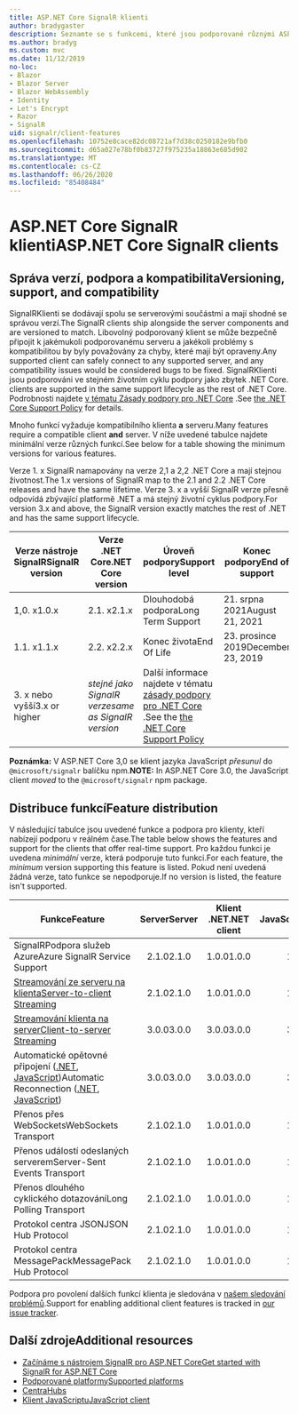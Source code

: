 ```yaml
---
title: ASP.NET Core SignalR klienti
author: bradygaster
description: Seznamte se s funkcemi, které jsou podporované různými ASP.NET Core SignalR klienty.
ms.author: bradyg
ms.custom: mvc
ms.date: 11/12/2019
no-loc:
- Blazor
- Blazor Server
- Blazor WebAssembly
- Identity
- Let's Encrypt
- Razor
- SignalR
uid: signalr/client-features
ms.openlocfilehash: 10752e8cace82dc08721af7d38c0250182e9bfb0
ms.sourcegitcommit: d65a027e78bf0b83727f975235a18863e685d902
ms.translationtype: MT
ms.contentlocale: cs-CZ
ms.lasthandoff: 06/26/2020
ms.locfileid: "85408484"
---
```

# <a name="aspnet-core-signalr-clients"></a><span data-ttu-id="4b9d8-103">ASP.NET Core SignalR klienti</span><span class="sxs-lookup"><span data-stu-id="4b9d8-103">ASP.NET Core SignalR clients</span></span>

## <a name="versioning-support-and-compatibility"></a><span data-ttu-id="4b9d8-104">Správa verzí, podpora a kompatibilita</span><span class="sxs-lookup"><span data-stu-id="4b9d8-104">Versioning, support, and compatibility</span></span>

<span data-ttu-id="4b9d8-105">SignalRKlienti se dodávají spolu se serverovými součástmi a mají shodné se správou verzí.</span><span class="sxs-lookup"><span data-stu-id="4b9d8-105">The SignalR clients ship alongside the server components and are versioned to match.</span></span> <span data-ttu-id="4b9d8-106">Libovolný podporovaný klient se může bezpečně připojit k jakémukoli podporovanému serveru a jakékoli problémy s kompatibilitou by byly považovány za chyby, které mají být opraveny.</span><span class="sxs-lookup"><span data-stu-id="4b9d8-106">Any supported client can safely connect to any supported server, and any compatibility issues would be considered bugs to be fixed.</span></span> SignalR<span data-ttu-id="4b9d8-107">Klienti jsou podporováni ve stejném životním cyklu podpory jako zbytek .NET Core.</span><span class="sxs-lookup"><span data-stu-id="4b9d8-107"> clients are supported in the same support lifecycle as the rest of .NET Core.</span></span> <span data-ttu-id="4b9d8-108">Podrobnosti najdete [v tématu Zásady podpory pro .NET Core](https://dotnet.microsoft.com/platform/support/policy/dotnet-core) .</span><span class="sxs-lookup"><span data-stu-id="4b9d8-108">See [the .NET Core Support Policy](https://dotnet.microsoft.com/platform/support/policy/dotnet-core) for details.</span></span>

<span data-ttu-id="4b9d8-109">Mnoho funkcí vyžaduje kompatibilního klienta **a** serveru.</span><span class="sxs-lookup"><span data-stu-id="4b9d8-109">Many features require a compatible client **and** server.</span></span> <span data-ttu-id="4b9d8-110">V níže uvedené tabulce najdete minimální verze různých funkcí.</span><span class="sxs-lookup"><span data-stu-id="4b9d8-110">See below for a table showing the minimum versions for various features.</span></span>

<span data-ttu-id="4b9d8-111">Verze 1. x SignalR namapovány na verze 2,1 a 2,2 .NET Core a mají stejnou životnost.</span><span class="sxs-lookup"><span data-stu-id="4b9d8-111">The 1.x versions of SignalR map to the 2.1 and 2.2 .NET Core releases and have the same lifetime.</span></span> <span data-ttu-id="4b9d8-112">Verze 3. x a vyšší SignalR verze přesně odpovídá zbývající platformě .NET a má stejný životní cyklus podpory.</span><span class="sxs-lookup"><span data-stu-id="4b9d8-112">For version 3.x and above, the SignalR version exactly matches the rest of .NET and has the same support lifecycle.</span></span>

| <span data-ttu-id="4b9d8-113">Verze nástroje SignalR</span><span class="sxs-lookup"><span data-stu-id="4b9d8-113">SignalR version</span></span> | <span data-ttu-id="4b9d8-114">Verze .NET Core</span><span class="sxs-lookup"><span data-stu-id="4b9d8-114">.NET Core version</span></span> | <span data-ttu-id="4b9d8-115">Úroveň podpory</span><span class="sxs-lookup"><span data-stu-id="4b9d8-115">Support level</span></span> | <span data-ttu-id="4b9d8-116">Konec podpory</span><span class="sxs-lookup"><span data-stu-id="4b9d8-116">End of support</span></span> |
| - | - | - | - |
| <span data-ttu-id="4b9d8-117">1,0. x</span><span class="sxs-lookup"><span data-stu-id="4b9d8-117">1.0.x</span></span> | <span data-ttu-id="4b9d8-118">2.1. x</span><span class="sxs-lookup"><span data-stu-id="4b9d8-118">2.1.x</span></span> | <span data-ttu-id="4b9d8-119">Dlouhodobá podpora</span><span class="sxs-lookup"><span data-stu-id="4b9d8-119">Long Term Support</span></span> | <span data-ttu-id="4b9d8-120">21. srpna 2021</span><span class="sxs-lookup"><span data-stu-id="4b9d8-120">August 21, 2021</span></span> |
| <span data-ttu-id="4b9d8-121">1.1. x</span><span class="sxs-lookup"><span data-stu-id="4b9d8-121">1.1.x</span></span> | <span data-ttu-id="4b9d8-122">2.2. x</span><span class="sxs-lookup"><span data-stu-id="4b9d8-122">2.2.x</span></span> | <span data-ttu-id="4b9d8-123">Konec života</span><span class="sxs-lookup"><span data-stu-id="4b9d8-123">End Of Life</span></span> | <span data-ttu-id="4b9d8-124">23. prosince 2019</span><span class="sxs-lookup"><span data-stu-id="4b9d8-124">December 23, 2019</span></span> |
| <span data-ttu-id="4b9d8-125">3. x nebo vyšší</span><span class="sxs-lookup"><span data-stu-id="4b9d8-125">3.x or higher</span></span> | <span data-ttu-id="4b9d8-126">*stejné jako SignalR verze*</span><span class="sxs-lookup"><span data-stu-id="4b9d8-126">*same as SignalR version*</span></span> | <span data-ttu-id="4b9d8-127">Další informace najdete v tématu [zásady podpory pro .NET Core](https://dotnet.microsoft.com/platform/support/policy/dotnet-core) .</span><span class="sxs-lookup"><span data-stu-id="4b9d8-127">See the [the .NET Core Support Policy](https://dotnet.microsoft.com/platform/support/policy/dotnet-core)</span></span> |

<span data-ttu-id="4b9d8-128">**Poznámka:** V ASP.NET Core 3,0 se klient jazyka JavaScript *přesunul* do `@microsoft/signalr` balíčku npm.</span><span class="sxs-lookup"><span data-stu-id="4b9d8-128">**NOTE:** In ASP.NET Core 3.0, the JavaScript client *moved* to the `@microsoft/signalr` npm package.</span></span>

## <a name="feature-distribution"></a><span data-ttu-id="4b9d8-129">Distribuce funkcí</span><span class="sxs-lookup"><span data-stu-id="4b9d8-129">Feature distribution</span></span>

<span data-ttu-id="4b9d8-130">V následující tabulce jsou uvedené funkce a podpora pro klienty, kteří nabízejí podporu v reálném čase.</span><span class="sxs-lookup"><span data-stu-id="4b9d8-130">The table below shows the features and support for the clients that offer real-time support.</span></span> <span data-ttu-id="4b9d8-131">Pro každou funkci je uvedena *minimální* verze, která podporuje tuto funkci.</span><span class="sxs-lookup"><span data-stu-id="4b9d8-131">For each feature, the *minimum* version supporting this feature is listed.</span></span> <span data-ttu-id="4b9d8-132">Pokud není uvedená žádná verze, tato funkce se nepodporuje.</span><span class="sxs-lookup"><span data-stu-id="4b9d8-132">If no version is listed, the feature isn't supported.</span></span>

| <span data-ttu-id="4b9d8-133">Funkce</span><span class="sxs-lookup"><span data-stu-id="4b9d8-133">Feature</span></span> | <span data-ttu-id="4b9d8-134">Server</span><span class="sxs-lookup"><span data-stu-id="4b9d8-134">Server</span></span> | <span data-ttu-id="4b9d8-135">Klient .NET</span><span class="sxs-lookup"><span data-stu-id="4b9d8-135">.NET client</span></span> | <span data-ttu-id="4b9d8-136">Klient JavaScriptu</span><span class="sxs-lookup"><span data-stu-id="4b9d8-136">JavaScript client</span></span> | <span data-ttu-id="4b9d8-137">Klient Java</span><span class="sxs-lookup"><span data-stu-id="4b9d8-137">Java client</span></span> |
| ---- | :-: | :-: | :-: | :-: |
| <span data-ttu-id="4b9d8-138">SignalRPodpora služeb Azure</span><span class="sxs-lookup"><span data-stu-id="4b9d8-138">Azure SignalR Service Support</span></span> |<span data-ttu-id="4b9d8-139">2.1.0</span><span class="sxs-lookup"><span data-stu-id="4b9d8-139">2.1.0</span></span>|<span data-ttu-id="4b9d8-140">1.0.0</span><span class="sxs-lookup"><span data-stu-id="4b9d8-140">1.0.0</span></span>|<span data-ttu-id="4b9d8-141">1.0.0</span><span class="sxs-lookup"><span data-stu-id="4b9d8-141">1.0.0</span></span>|<span data-ttu-id="4b9d8-142">1.0.0</span><span class="sxs-lookup"><span data-stu-id="4b9d8-142">1.0.0</span></span>|
| [<span data-ttu-id="4b9d8-143">Streamování ze serveru na klienta</span><span class="sxs-lookup"><span data-stu-id="4b9d8-143">Server-to-client Streaming</span></span>](xref:signalr/streaming)          |<span data-ttu-id="4b9d8-144">2.1.0</span><span class="sxs-lookup"><span data-stu-id="4b9d8-144">2.1.0</span></span>|<span data-ttu-id="4b9d8-145">1.0.0</span><span class="sxs-lookup"><span data-stu-id="4b9d8-145">1.0.0</span></span>|<span data-ttu-id="4b9d8-146">1.0.0</span><span class="sxs-lookup"><span data-stu-id="4b9d8-146">1.0.0</span></span>|<span data-ttu-id="4b9d8-147">1.0.0</span><span class="sxs-lookup"><span data-stu-id="4b9d8-147">1.0.0</span></span>|
| [<span data-ttu-id="4b9d8-148">Streamování klienta na server</span><span class="sxs-lookup"><span data-stu-id="4b9d8-148">Client-to-server Streaming</span></span>](xref:signalr/streaming)          |<span data-ttu-id="4b9d8-149">3.0.0</span><span class="sxs-lookup"><span data-stu-id="4b9d8-149">3.0.0</span></span>|<span data-ttu-id="4b9d8-150">3.0.0</span><span class="sxs-lookup"><span data-stu-id="4b9d8-150">3.0.0</span></span>|<span data-ttu-id="4b9d8-151">3.0.0</span><span class="sxs-lookup"><span data-stu-id="4b9d8-151">3.0.0</span></span>|<span data-ttu-id="4b9d8-152">3.0.0</span><span class="sxs-lookup"><span data-stu-id="4b9d8-152">3.0.0</span></span>|
| <span data-ttu-id="4b9d8-153">Automatické opětovné připojení ([.NET](/aspnet/core/signalr/dotnet-client?view=aspnetcore-3.0&tabs=visual-studio#handle-lost-connection), [JavaScript](/aspnet/core/signalr/javascript-client?view=aspnetcore-3.0#reconnect-clients))</span><span class="sxs-lookup"><span data-stu-id="4b9d8-153">Automatic Reconnection ([.NET](/aspnet/core/signalr/dotnet-client?view=aspnetcore-3.0&tabs=visual-studio#handle-lost-connection), [JavaScript](/aspnet/core/signalr/javascript-client?view=aspnetcore-3.0#reconnect-clients))</span></span>          |<span data-ttu-id="4b9d8-154">3.0.0</span><span class="sxs-lookup"><span data-stu-id="4b9d8-154">3.0.0</span></span>|<span data-ttu-id="4b9d8-155">3.0.0</span><span class="sxs-lookup"><span data-stu-id="4b9d8-155">3.0.0</span></span>|<span data-ttu-id="4b9d8-156">3.0.0</span><span class="sxs-lookup"><span data-stu-id="4b9d8-156">3.0.0</span></span>|❌|
| <span data-ttu-id="4b9d8-157">Přenos přes WebSockets</span><span class="sxs-lookup"><span data-stu-id="4b9d8-157">WebSockets Transport</span></span> |<span data-ttu-id="4b9d8-158">2.1.0</span><span class="sxs-lookup"><span data-stu-id="4b9d8-158">2.1.0</span></span>|<span data-ttu-id="4b9d8-159">1.0.0</span><span class="sxs-lookup"><span data-stu-id="4b9d8-159">1.0.0</span></span>|<span data-ttu-id="4b9d8-160">1.0.0</span><span class="sxs-lookup"><span data-stu-id="4b9d8-160">1.0.0</span></span>|<span data-ttu-id="4b9d8-161">1.0.0</span><span class="sxs-lookup"><span data-stu-id="4b9d8-161">1.0.0</span></span>|
| <span data-ttu-id="4b9d8-162">Přenos událostí odeslaných serverem</span><span class="sxs-lookup"><span data-stu-id="4b9d8-162">Server-Sent Events Transport</span></span> |<span data-ttu-id="4b9d8-163">2.1.0</span><span class="sxs-lookup"><span data-stu-id="4b9d8-163">2.1.0</span></span>|<span data-ttu-id="4b9d8-164">1.0.0</span><span class="sxs-lookup"><span data-stu-id="4b9d8-164">1.0.0</span></span>|<span data-ttu-id="4b9d8-165">1.0.0</span><span class="sxs-lookup"><span data-stu-id="4b9d8-165">1.0.0</span></span>|❌|
| <span data-ttu-id="4b9d8-166">Přenos dlouhého cyklického dotazování</span><span class="sxs-lookup"><span data-stu-id="4b9d8-166">Long Polling Transport</span></span> |<span data-ttu-id="4b9d8-167">2.1.0</span><span class="sxs-lookup"><span data-stu-id="4b9d8-167">2.1.0</span></span>|<span data-ttu-id="4b9d8-168">1.0.0</span><span class="sxs-lookup"><span data-stu-id="4b9d8-168">1.0.0</span></span>|<span data-ttu-id="4b9d8-169">1.0.0</span><span class="sxs-lookup"><span data-stu-id="4b9d8-169">1.0.0</span></span>|<span data-ttu-id="4b9d8-170">3.0.0</span><span class="sxs-lookup"><span data-stu-id="4b9d8-170">3.0.0</span></span>|
| <span data-ttu-id="4b9d8-171">Protokol centra JSON</span><span class="sxs-lookup"><span data-stu-id="4b9d8-171">JSON Hub Protocol</span></span> |<span data-ttu-id="4b9d8-172">2.1.0</span><span class="sxs-lookup"><span data-stu-id="4b9d8-172">2.1.0</span></span>|<span data-ttu-id="4b9d8-173">1.0.0</span><span class="sxs-lookup"><span data-stu-id="4b9d8-173">1.0.0</span></span>|<span data-ttu-id="4b9d8-174">1.0.0</span><span class="sxs-lookup"><span data-stu-id="4b9d8-174">1.0.0</span></span>|<span data-ttu-id="4b9d8-175">1.0.0</span><span class="sxs-lookup"><span data-stu-id="4b9d8-175">1.0.0</span></span>|
| <span data-ttu-id="4b9d8-176">Protokol centra MessagePack</span><span class="sxs-lookup"><span data-stu-id="4b9d8-176">MessagePack Hub Protocol</span></span> |<span data-ttu-id="4b9d8-177">2.1.0</span><span class="sxs-lookup"><span data-stu-id="4b9d8-177">2.1.0</span></span>|<span data-ttu-id="4b9d8-178">1.0.0</span><span class="sxs-lookup"><span data-stu-id="4b9d8-178">1.0.0</span></span>|<span data-ttu-id="4b9d8-179">1.0.0</span><span class="sxs-lookup"><span data-stu-id="4b9d8-179">1.0.0</span></span>|❌|

<span data-ttu-id="4b9d8-180">Podpora pro povolení dalších funkcí klienta je sledována v [našem sledování problémů](https://github.com/dotnet/AspNetCore/issues).</span><span class="sxs-lookup"><span data-stu-id="4b9d8-180">Support for enabling additional client features is tracked in [our issue tracker](https://github.com/dotnet/AspNetCore/issues).</span></span>

## <a name="additional-resources"></a><span data-ttu-id="4b9d8-181">Další zdroje</span><span class="sxs-lookup"><span data-stu-id="4b9d8-181">Additional resources</span></span>

* <span data-ttu-id="4b9d8-182">[Začínáme s nástrojem SignalR pro ASP.NET Core](xref:tutorials/signalr)</span><span class="sxs-lookup"><span data-stu-id="4b9d8-182">[Get started with SignalR for ASP.NET Core](xref:tutorials/signalr)</span></span>
* [<span data-ttu-id="4b9d8-183">Podporované platformy</span><span class="sxs-lookup"><span data-stu-id="4b9d8-183">Supported platforms</span></span>](xref:signalr/supported-platforms)
* [<span data-ttu-id="4b9d8-184">Centra</span><span class="sxs-lookup"><span data-stu-id="4b9d8-184">Hubs</span></span>](xref:signalr/hubs)
* [<span data-ttu-id="4b9d8-185">Klient JavaScriptu</span><span class="sxs-lookup"><span data-stu-id="4b9d8-185">JavaScript client</span></span>](xref:signalr/javascript-client)

